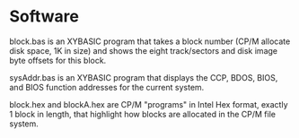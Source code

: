 # Software

block.bas is an XYBASIC program that takes a block number (CP/M allocate disk space, 1K in size) and shows the eight track/sectors and disk image byte offsets for this block.

sysAddr.bas is an XYBASIC program that displays the CCP, BDOS, BIOS, and BIOS function addresses for the current system.

block.hex and blockA.hex are CP/M "programs" in Intel Hex format, exactly 1 block in length, that highlight how blocks are allocated in the CP/M file system.
 
 
